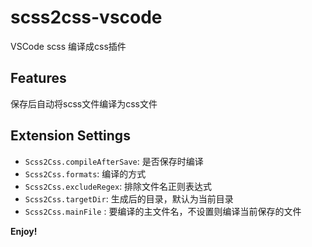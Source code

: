 # scss2css-vscode

VSCode scss 编译成css插件

## Features

保存后自动将scss文件编译为css文件

## Extension Settings

* `Scss2Css.compileAfterSave`: 是否保存时编译
* `Scss2Css.formats`: 编译的方式
* `Scss2Css.excludeRegex`: 排除文件名正则表达式
* `Scss2Css.targetDir`: 生成后的目录，默认为当前目录
* `Scss2Css.mainFile` : 要编译的主文件名，不设置则编译当前保存的文件

**Enjoy!**